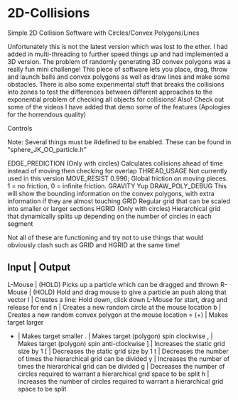 # 2D-Collisions
Simple 2D Collision Software with Circles/Convex Polygons/Lines

Unfortunately this is not the latest version which was lost to the ether. I had added in multi-threading to further speed things up and had implemented a 3D version. The problem of randomly generating 3D convex polygons was a really fun mini challenge!
This piece of software lets you place, drag, throw and launch balls and convex polygons as well as draw lines and make some obstacles. There is also some experimental stuff that breaks the collisions into zones to test the differences between different approaches to the exponential problem of checking all objects for collisions!
Also! Check out some of the videos I have added that demo some of the features (Apologies for the horrendous quality)

Controls

Note: Several things must be #defined to be enabled. These can be found in "sphere_JK_OO_particle.h"

EDGE_PREDICTION	    (Only with circles) Calculates collisions ahead of time instead of moving then checking for overlap
THREAD_USAGE        Not currently used in this version
MOVE_RESIST 0.996;  Global friction on moving pieces. 1 = no friction, 0 = infinite friction.
GRAVITY             Yup
DRAW_POLY_DEBUG     This will show the bounding information on the convex polygons, with extra information if they are almost touching
GRID                Regular grid that can be scaled into smaller or larger sections
HGRID	              (Only with circles) Hierarchical grid that dynamically splits up depending on the number of circles in each segment

Not all of these are functioning and try not to use things that would obviously clash such as GRID and HGRID at the same time!	

Input	|	Output
------------------------------------------------------------------------------------------------------
L-Mouse	| (HOLD) Picks up a particle which can be dragged and thrown 
R-Mouse	| (HOLD) Hold and drag mouse to give a particle an push along that vector
l	| Creates a line: Hold down, click down L-Mouse for start, drag and release for end
n	| Creates a new random circle at the mouse location
b	| Creates a new random convex polygon at the mouse location
= (+)	| Makes target larger
-	| Makes target smaller
.	| Makes target (polygon) spin clockwise
,	| Makes target (polygon) spin anti-clockwise
]	| Increases the static grid size by 1
[	| Decreases the static grid size by 1
t	| Decreases the number of times the hierarchical grid can be divided
y	| Increases the number of times the hierarchical grid can be divided
g	| Decreases the number of circles required to warrant a hierarchical grid space to be split
h	| Increases the number of circles required to warrant a hierarchical grid space to be split
